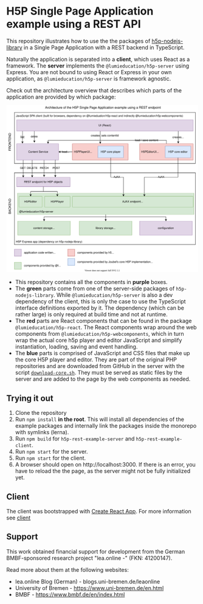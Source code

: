 # H5P Single Page Application example using a REST API

This repository illustrates how to use the the packages of
[h5p-nodejs-library](https://github.com/lumieducation/h5p-nodejs-library) in a
Single Page Application with a REST backend in TypeScript.

Naturally the application is separated into a **client**, which uses React as a
framework. The **server** implements the `@lumieducation/h5p-server` using
Express. You are not bound to using React or Express in your own application, as
`@lumieducation/h5p-server` is framework agnostic.

Check out the architecture overview that describes which parts of the
application are provided by which package:

![Architecture overview](./architecture.svg)

-   This repository contains all the components in **purple** boxes.
-   The **green** parts come from one of the server-side packages of
    `h5p-nodejs-library`. While `@lumieducation/h5p-server` is also a dev
    dependency of the client, this is only the case to use the TypeScript
    interface definitions exported by it. The dependency (which can be rather
    large) is only required at build time and not at runtime.
-   The **red** parts are React components that can be found in the package
    `@lumieducation/h5p-react`. The React components wrap around the web
    components from `@lumieducation/h5p-webcomponents`, which in turn wrap the
    actual core h5p player and editor JavaScript and simplify instantiation,
    loading, saving and event handling.
-   The **blue** parts is comprised of JavaScript and CSS files that make up the
    core H5P player and editor. They are part of the original PHP repositories
    and are downloaded from GitHub in the server with the script
    [`download-core.sh`](../../../packages/h5p-examples/download-core.sh). They
    must be served as static files by the server and are added to the page by
    the web components as needed.

## Trying it out

1. Clone the repository
2. Run `npm install` **in the root**. This will install all dependencies of the
   example packages and internally link the packages inside the monorepo with
   symlinks (lerna).
3. Run `npm build` for `h5p-rest-example-server` and `h5p-rest-example-client`.
4. Run `npm start` for the server.
5. Run `npm start` for the client.
6. A browser should open on http://localhost:3000. If there is an error, you
   have to reload the the page, as the server might not be fully initialized
   yet.

## Client

The client was bootstrapped with [Create React
App](https://github.com/facebook/create-react-app). For more information see
[client](./client.md)

## Support

This work obtained financial support for development from the German
BMBF-sponsored research project "lea.online -" (FKN: 41200147).

Read more about them at the following websites:

-   lea.online Blog (German) - blogs.uni-bremen.de/leaonline
-   University of Bremen - https://www.uni-bremen.de/en.html
-   BMBF - https://www.bmbf.de/en/index.html
